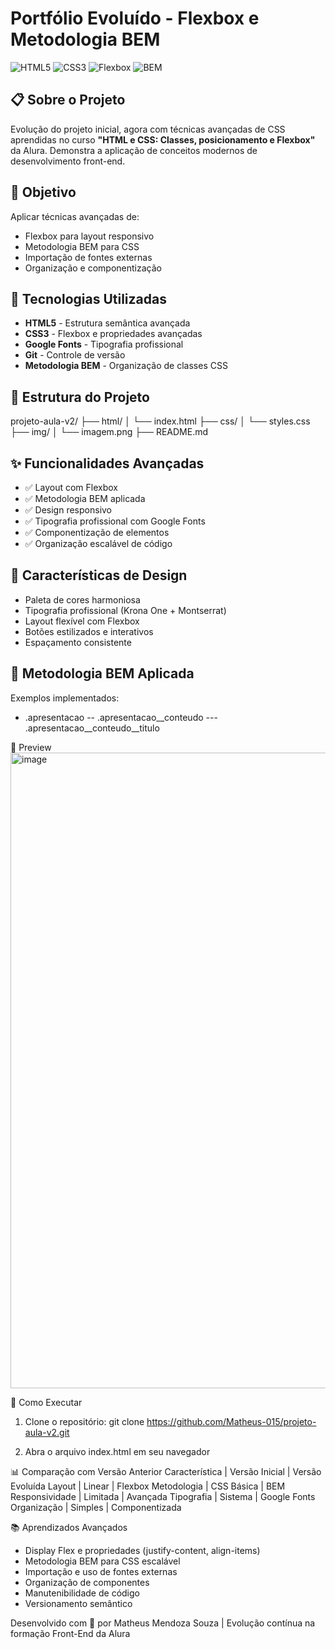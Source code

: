 # Portfólio Evoluído - Flexbox e Metodologia BEM

![HTML5](https://img.shields.io/badge/HTML5-E34F26?style=for-the-badge&logo=html5&logoColor=white)
![CSS3](https://img.shields.io/badge/CSS3-1572B6?style=for-the-badge&logo=css3&logoColor=white)
![Flexbox](https://img.shields.io/badge/Flexbox-1572B6?style=for-the-badge&logo=css3&logoColor=white) 
![BEM](https://img.shields.io/badge/BEM-Methodology-1572B6?style=for-the-badge)

## 📋 Sobre o Projeto

Evolução do projeto inicial, agora com técnicas avançadas de CSS aprendidas no curso **"HTML e CSS: Classes, posicionamento e Flexbox"** da Alura. Demonstra a aplicação de conceitos modernos de desenvolvimento front-end.

## 🎯 Objetivo

Aplicar técnicas avançadas de:
- Flexbox para layout responsivo
- Metodologia BEM para CSS
- Importação de fontes externas
- Organização e componentização

## 🚀 Tecnologias Utilizadas

- **HTML5** - Estrutura semântica avançada
- **CSS3** - Flexbox e propriedades avançadas
- **Google Fonts** - Tipografia profissional
- **Git** - Controle de versão
- **Metodologia BEM** - Organização de classes CSS

## 📁 Estrutura do Projeto
projeto-aula-v2/
├── html/
│ └── index.html
├── css/
│ └── styles.css
├── img/
│ └── imagem.png
├── README.md

## ✨ Funcionalidades Avançadas

- ✅ Layout com Flexbox
- ✅ Metodologia BEM aplicada
- ✅ Design responsivo
- ✅ Tipografia profissional com Google Fonts
- ✅ Componentização de elementos
- ✅ Organização escalável de código

## 🎨 Características de Design

- Paleta de cores harmoniosa
- Tipografia profissional (Krona One + Montserrat)
- Layout flexível com Flexbox
- Botões estilizados e interativos
- Espaçamento consistente

## 🎯 Metodologia BEM Aplicada
Exemplos implementados:
- .apresentacao
-- .apresentacao__conteudo
--- .apresentacao__conteudo__titulo

📸 Preview
<img width="1918" height="1017" alt="image" src="https://github.com/user-attachments/assets/a3daa909-9367-4458-b286-0a82b2fc99e0" />

🔧 Como Executar
1. Clone o repositório:
git clone https://github.com/Matheus-015/projeto-aula-v2.git

2. Abra o arquivo index.html em seu navegador

📊 Comparação com Versão Anterior
Característica  |	Versão Inicial | Versão Evoluída
Layout	        | Linear	       | Flexbox
Metodologia     | CSS	Básica	   | BEM
Responsividade	| Limitada	     | Avançada
Tipografia	    | Sistema	       | Google Fonts
Organização	    | Simples	       | Componentizada

📚 Aprendizados Avançados
- Display Flex e propriedades (justify-content, align-items)
- Metodologia BEM para CSS escalável
- Importação e uso de fontes externas
- Organização de componentes
- Manutenibilidade de código
- Versionamento semântico

Desenvolvido com 💙 por Matheus Mendoza Souza | Evolução contínua na formação Front-End da Alura


